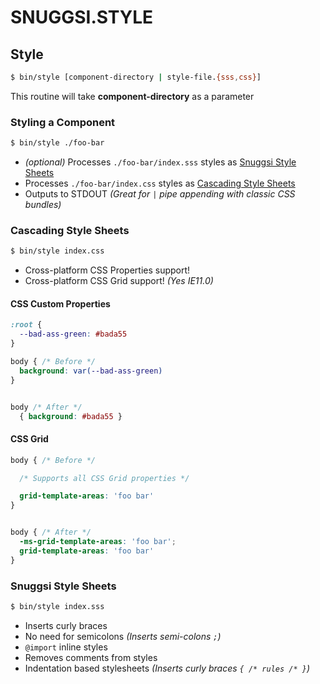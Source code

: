 # SNUGGSI.STYLE

## Style

```bash
$ bin/style [component-directory | style-file.{sss,css}]
```

This routine will take **component-directory** as a parameter

### Styling a Component

```bash
$ bin/style ./foo-bar
```

  - _(optional)_  Processes `./foo-bar/index.sss` styles as [Snuggsi Style Sheets](#snuggsi-style-sheets)
  - Processes `./foo-bar/index.css` styles as [Cascading Style Sheets](#cascading-style-sheets)
  - Outputs to STDOUT _(Great for `|` pipe appending with classic CSS bundles)_


### Cascading Style Sheets

```bash
$ bin/style index.css
```

  - Cross-platform CSS Properties support!
  - Cross-platform CSS Grid support! _(Yes IE11.0)_


#### CSS Custom Properties
```CSS
:root {
  --bad-ass-green: #bada55
}

body { /* Before */
  background: var(--bad-ass-green)
}


body /* After */
  { background: #bada55 }
```


#### CSS Grid
```CSS
body { /* Before */

  /* Supports all CSS Grid properties */

  grid-template-areas: 'foo bar'
}


body { /* After */
  -ms-grid-template-areas: 'foo bar';
  grid-template-areas: 'foo bar'
}
```


### Snuggsi Style Sheets
```bash
$ bin/style index.sss
```

  - Inserts curly braces
  - No need for semicolons _(Inserts semi-colons `;`)_
  - `@import` inline styles
  - Removes comments from styles
  - Indentation based stylesheets _(Inserts curly braces `{ /* rules /* }`)_
